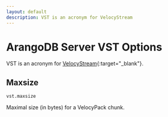 ```yaml
---
layout: default
description: VST is an acronym for VelocyStream
---
```

# ArangoDB Server VST Options

VST is an acronym for [VelocyStream](https://github.com/arangodb/velocystream){:target="_blank"}.

## Maxsize

`vst.maxsize`

Maximal size (in bytes) for a VelocyPack chunk.

